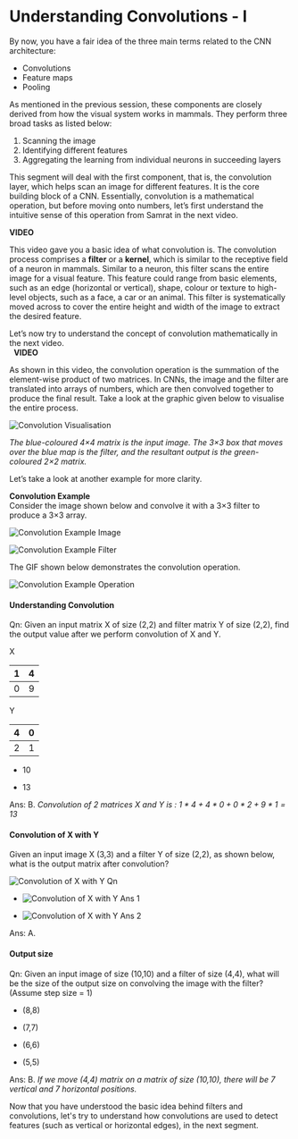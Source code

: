 # Understanding Convolutions - I

By now, you have a fair idea of the three main terms related to the CNN architecture:

- Convolutions
- Feature maps
- Pooling

As mentioned in the previous session, these components are closely derived from how the visual system works in mammals. They perform three broad tasks as listed below:

1. Scanning the image 
2. Identifying different features
3. Aggregating the learning from individual neurons in succeeding layers

This segment will deal with the first component, that is, the convolution layer, which helps scan an image for different features. It is the core building block of a CNN. Essentially, convolution is a mathematical operation, but before moving onto numbers, let’s first understand the intuitive sense of this operation from Samrat in the next video.

**VIDEO**

This video gave you a basic idea of what convolution is. The convolution process comprises a **filter** or a **kernel**, which is similar to the receptive field of a neuron in mammals. Similar to a neuron, this filter scans the entire image for a visual feature. This feature could range from basic elements, such as an edge (horizontal or vertical), shape, colour or texture to high-level objects, such as a face, a car or an animal. This filter is systematically moved across to cover the entire height and width of the image to extract the desired feature.

Let’s now try to understand the concept of convolution mathematically in the next video.  
 
**VIDEO**

As shown in this video, the convolution operation is the summation of the element-wise product of two matrices. In CNNs, the image and the filter are translated into arrays of numbers, which are then convolved together to produce the final result. Take a look at the graphic given below to visualise the entire process. 

![Convolution Visualisation](https://i.ibb.co/7Nx94BR/Convolution-Visualisation.gif)

*The blue-coloured 4×4 matrix is the input image. The 3×3 box that moves over the blue map is the filter, and the resultant output is the green-coloured 2×2 matrix.*

Let’s take a look at another example for more clarity.

**Convolution Example**  
Consider the image shown below and convolve it with a 3×3 filter to produce a 3×3 array. 

![Convolution Example Image](https://i.ibb.co/rp9wLC5/Convolution-Example-Image.jpg)

![Convolution Example Filter](https://i.ibb.co/sRB4txP/Convolution-Example-Filter.jpg)

The GIF shown below demonstrates the convolution operation.

![Convolution Example Operation](https://i.ibb.co/Y88qL0X/Convolution-Example-Operation.gif)

#### Understanding Convolution

Qn: Given an input matrix X of size (2,2) and filter matrix Y of size (2,2), find the output value after we perform convolution of X and Y.

X

| 1   | 4   |
| --- | --- |
| 0   | 9   |

Y

| 4   | 0   |
| --- | --- |
| 2   | 1   |

- 10

- 13

Ans: B. *Convolution of 2 matrices X and Y is : $1*4+4*0+0*2+9*1=13$*

#### Convolution of X with Y

Given an input image X (3,3) and a filter Y of size (2,2), as shown below, what is the output matrix after convolution?

![Convolution of X with Y Qn](https://i.ibb.co/5kBGh73/Convolution-of-X-with-Y-Qn.jpg)

- ![Convolution of X with Y Ans 1](https://i.ibb.co/gTY7dF7/Convolution-of-X-with-Y-Ans-1.png)

- ![Convolution of X with Y Ans 2](https://i.ibb.co/zH4NMfJ/Convolution-of-X-with-Y-Ans-2.png)

Ans: A. 

#### Output size

Qn: Given an input image of size (10,10) and a filter of size (4,4), what will be the size of the output size on convolving the image with the filter? (Assume step size = 1)

- (8,8)

- (7,7)

- (6,6)

- (5,5)

Ans: B. *If we move (4,4) matrix on a matrix of size (10,10), there will be 7 vertical and 7 horizontal positions.*

Now that you have understood the basic idea behind filters and convolutions, let's try to understand how convolutions are used to detect features (such as vertical or horizontal edges), in the next segment.
